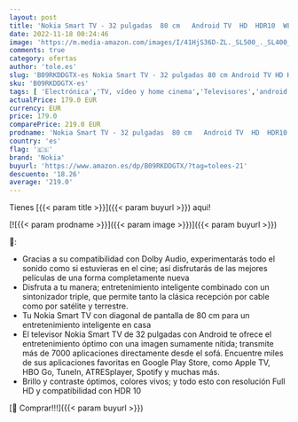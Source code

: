```yaml
---
layout: post
title: 'Nokia Smart TV - 32 pulgadas  80 cm   Android TV  HD  HDR10  WLAN  DVB-C/S2/T2  Google Play Store  Netflix  Prime Video  Disney+  Amazon Exclusive'
date: 2022-11-18 00:24:46
image: 'https://m.media-amazon.com/images/I/41HjS36D-ZL._SL500_._SL400_.jpg'
comments: true
category: ofertas
author: 'tole.es'
slug: 'B09RKDDGTX-es Nokia Smart TV - 32 pulgadas 80 cm Android TV HD HDR10...'
sku: 'B09RKDDGTX-es'
tags: [ 'Electrónica','TV, vídeo y home cinema','Televisores','android','nokia','🇪🇸', ]
actualPrice: 179.0 EUR
currency: EUR
price: 179.0
comparePrice: 219.0 EUR
prodname: 'Nokia Smart TV - 32 pulgadas  80 cm   Android TV  HD  HDR10  WLAN  DVB-C/S2/T2  Google Play Store  Netflix  Prime Video  Disney+  Amazon Exclusive'
country: 'es'
flag: '🇪🇸'
brand: 'Nokia'
buyurl: 'https://www.amazon.es/dp/B09RKDDGTX/?tag=tolees-21'
descuento: '18.26'
average: '219.0'
---
```


Tienes [{{< param title >}}]({{< param buyurl >}}) aqui!

[![{{< param prodname >}}]({{< param image >}})]({{< param buyurl >}})

🔎:

- Gracias a su compatibilidad con Dolby Audio, experimentarás todo el sonido como si estuvieras en el cine; así disfrutarás de las mejores películas de una forma completamente nueva
- Disfruta a tu manera; entretenimiento inteligente combinado con un sintonizador triple, que permite tanto la clásica recepción por cable como por satélite y terrestre.
- Tu Nokia Smart TV con diagonal de pantalla de 80 cm para un entretenimiento inteligente en casa
- El televisor Nokia Smart TV de 32 pulgadas con Android te ofrece el entretenimiento óptimo con una imagen sumamente nítida; transmite más de 7000 aplicaciones directamente desde el sofá. Encuentre miles de sus aplicaciones favoritas en Google Play Store, como Apple TV, HBO Go, TuneIn, ATRESplayer, Spotify y muchas más.
- Brillo y contraste óptimos, colores vivos; y todo esto con resolución Full HD y compatibilidad con HDR 10

[🛒 Comprar!!!]({{< param buyurl >}})
